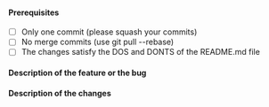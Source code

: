 #### Prerequisites
<!--- Check [x] all boxes -->
- [ ] Only one commit (please squash your commits) 
- [ ] No merge commits (use git pull --rebase) 
- [ ] The changes satisfy the DOS and DONTS of the README.md file

<!------ Provide a general summary of your changes in the Title above -->
#### Description of the feature or the bug
<!--- Describe the problem, ideally from the user viewpoint -->


#### Description of the changes
<!--- Say how you fixed the problem.  Please describe your code changes in detail for reviewer -->

<!--- If there is a design document, link to it here ->


